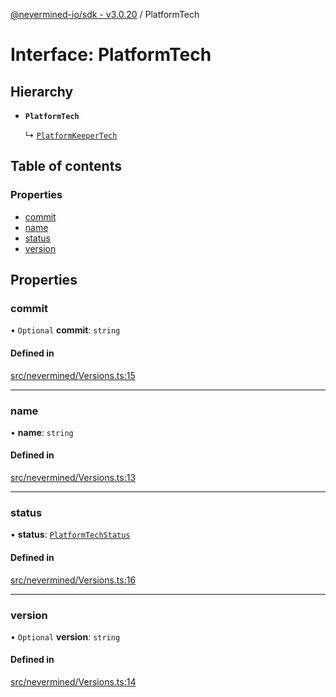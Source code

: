 [@nevermined-io/sdk - v3.0.20](../code-reference.md) / PlatformTech

# Interface: PlatformTech

## Hierarchy

- **`PlatformTech`**

  ↳ [`PlatformKeeperTech`](PlatformKeeperTech.md)

## Table of contents

### Properties

- [commit](PlatformTech.md#commit)
- [name](PlatformTech.md#name)
- [status](PlatformTech.md#status)
- [version](PlatformTech.md#version)

## Properties

### commit

• `Optional` **commit**: `string`

#### Defined in

[src/nevermined/Versions.ts:15](https://github.com/nevermined-io/sdk-js/blob/fda834d746a6bb5136bf84409374b98a30682055/src/nevermined/Versions.ts#L15)

---

### name

• **name**: `string`

#### Defined in

[src/nevermined/Versions.ts:13](https://github.com/nevermined-io/sdk-js/blob/fda834d746a6bb5136bf84409374b98a30682055/src/nevermined/Versions.ts#L13)

---

### status

• **status**: [`PlatformTechStatus`](../enums/PlatformTechStatus.md)

#### Defined in

[src/nevermined/Versions.ts:16](https://github.com/nevermined-io/sdk-js/blob/fda834d746a6bb5136bf84409374b98a30682055/src/nevermined/Versions.ts#L16)

---

### version

• `Optional` **version**: `string`

#### Defined in

[src/nevermined/Versions.ts:14](https://github.com/nevermined-io/sdk-js/blob/fda834d746a6bb5136bf84409374b98a30682055/src/nevermined/Versions.ts#L14)
